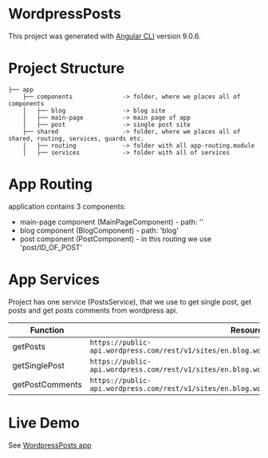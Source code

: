 # WordpressPosts

This project was generated with [Angular CLI](https://github.com/angular/angular-cli) version 9.0.6.

# Project Structure

```
├── app
    ├── components              -> folder, where we places all of components
    │   ├── blog                -> blog site
    │   ├── main-page           -> main page of app
    │   ├── post                -> single post site
    ├── shared                  -> folder, where we places all of shared, routing, services, guards etc.
    │   ├── routing             -> folder with all app-routing.module
    │   ├── services            -> folder with all of services
```

# App Routing

application contains 3 components:

- main-page component (MainPageComponent) - path: ''
- blog component (BlogComponent) - path: 'blog'
- post component (PostComponent) - in this routing we use 'post/ID_OF_POST'

# App Services

Project has one service (PostsService), that we use to get single post, get posts and get posts comments from wordpress api.


| Function | Resource |
| ------ | ------ |
| getPosts | `https://public-api.wordpress.com/rest/v1/sites/en.blog.wordpress.com/posts/${data}` |
| getSinglePost | `https://public-api.wordpress.com/rest/v1/sites/en.blog.wordpress.com/posts/${postID}` |
| getPostComments | `https://public-api.wordpress.com/rest/v1/sites/en.blog.wordpress.com/posts/${postID}/replies/` |


# Live Demo

See [WordpressPosts app](https://mr-creations.pl/dev/Akquinet-rekrutacja/)
